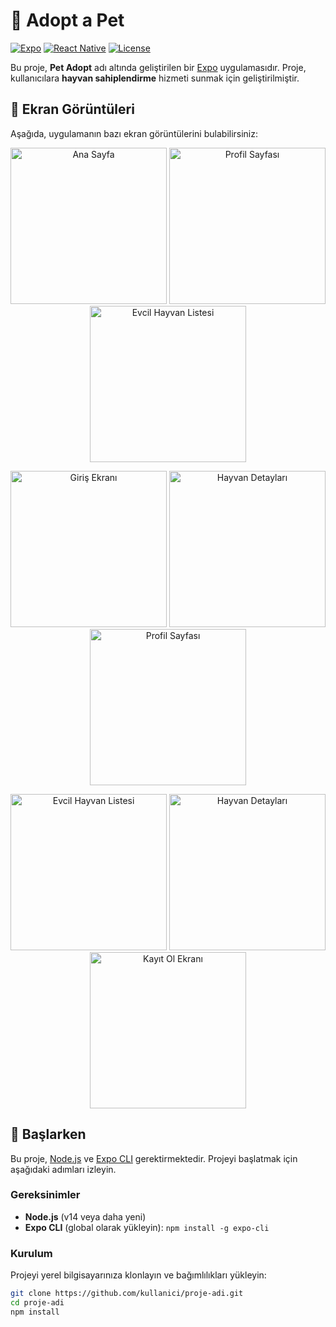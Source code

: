 # 🐾 Adopt a Pet

[![Expo](https://img.shields.io/badge/Expo-46.0.0-blue.svg)](https://expo.dev)
[![React Native](https://img.shields.io/badge/React%20Native-0.72.0-blue.svg)](https://reactnative.dev)
[![License](https://img.shields.io/badge/License-MIT-green.svg)](LICENSE)

Bu proje, **Pet Adopt** adı altında geliştirilen bir [Expo](https://expo.dev) uygulamasıdır. Proje, kullanıcılara **hayvan sahiplendirme** hizmeti sunmak için geliştirilmiştir.

## 📸 Ekran Görüntüleri

Aşağıda, uygulamanın bazı ekran görüntülerini bulabilirsiniz:

<p align="center">
  <img src="./assets/screenshots/sa.jpg" alt="Ana Sayfa" width="250"/>
   <img src="./assets/screenshots/sa9.jpg" alt="Profil Sayfası" width="250"/>
    <img src="./assets/screenshots/sa5.jpg" alt="Evcil Hayvan Listesi" width="250"/>

</p>
<p align="center">
  <img src="./assets/screenshots/sa2.jpg" alt="Giriş Ekranı" width="250"/>
   <img src="./assets/screenshots/sa6.jpg" alt="Hayvan Detayları" width="250"/>
  
  <img src="./assets/screenshots/sa7.jpg" alt="Profil Sayfası" width="250"/>


</p>
<p align="center">
  
  <img src="./assets/screenshots/sa10.jpg" alt="Evcil Hayvan Listesi" width="250"/>
  <img src="./assets/screenshots/sa8.jpg" alt="Hayvan Detayları" width="250"/>
    <img src="./assets/screenshots/sa4.jpg" alt="Kayıt Ol Ekranı" width="250"/>
 
</p>

## 🚀 Başlarken

Bu proje, [Node.js](https://nodejs.org/) ve [Expo CLI](https://docs.expo.dev/) gerektirmektedir. Projeyi başlatmak için aşağıdaki adımları izleyin.

### Gereksinimler

- **Node.js** (v14 veya daha yeni)
- **Expo CLI** (global olarak yükleyin): `npm install -g expo-cli`

### Kurulum

Projeyi yerel bilgisayarınıza klonlayın ve bağımlılıkları yükleyin:

```bash
git clone https://github.com/kullanici/proje-adi.git
cd proje-adi
npm install
